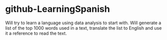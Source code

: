 # github-LearningSpanish
Will try to learn a language using data analysis to start with. Will generate a list of the top 1000 words used in a text, translate the list to English and use it a reference to read the text.
